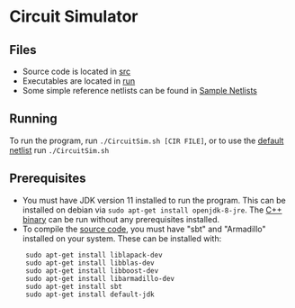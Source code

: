 # Circuit Simulator

## Files

* Source code is located in [src](src)
* Executables are located in [run](run)
* Some simple reference netlists can be found in [Sample Netlists](Sample%20Netlists)

## Running

To run the program, run `./CircuitSim.sh [CIR FILE]`, or to use the [default netlist](Sample%20Netlists/test_netlist_10.cir) run `./CircuitSim.sh`

## Prerequisites

* You must have JDK version 11 installed to run the program. This can be installed on debian via `sudo apt-get install openjdk-8-jre`. The [C++ binary](run/CircuitSim) can be run without any prerequisites installed.
* To compile the [source code](src), you must have "sbt" and "Armadillo" installed on your system. These can be installed with:
```
    sudo apt-get install liblapack-dev  
    sudo apt-get install libblas-dev  
    sudo apt-get install libboost-dev  
    sudo apt-get install libarmadillo-dev  
    sudo apt-get install sbt  
    sudo apt-get install default-jdk
```
